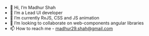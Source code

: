 - 👋 Hi, I’m Madhur Shah
- 👀 I’m a Lead UI developer
- 🌱 I’m currently RxJS, CSS and JS animation
- 💞️ I’m looking to collaborate on web-components angular libraries
- 📫 How to reach me - madhur29.shah@gmail.com 

<!---
madhur29shah87/madhur29shah87 is a ✨ special ✨ repository because its `README.md` (this file) appears on your GitHub profile.
You can click the Preview link to take a look at your changes.
--->
